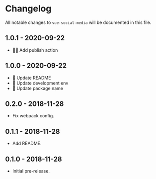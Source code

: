 # Changelog

All notable changes to `vue-social-media` will be documented in this file.

## 1.0.1 - 2020-09-22

- 👷‍♂️ Add publish action

## 1.0.0 - 2020-09-22

- 📝 Update README
- 🔧 Update development env
- 🔧 Update package name

## 0.2.0 - 2018-11-28

- Fix webpack config.

## 0.1.1 - 2018-11-28

- Add README.

## 0.1.0 - 2018-11-28

- Initial pre-release.
